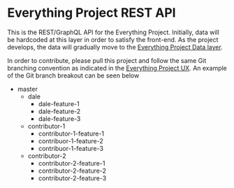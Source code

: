 # Everything Project REST API

This is the REST/GraphQL API for the Everything Project. Initially, data will be hardcoded at this layer in order to satisfy the front-end. As the project develops, the data will gradually move to the [Everything Project Data layer](https://github.com/dale-chang91/everything-project-data).

In order to contribute, please pull this project and follow the same Git branching convention as indicated in the [Everything Project UX](https://github.com/dale-chang91/everything-project). An example of the Git branch breakout can be seen below
* master
  * dale
    * dale-feature-1
    * dale-feature-2
    * dale-feature-3
  * contributor-1
    * contributor-1-feature-1
    * contribuor-1-feature-2
    * contribuor-1-feature-3
  * contributor-2
    * contributor-2-feature-1
    * contributor-2-feature-2
    * contributor-2-feature-3
